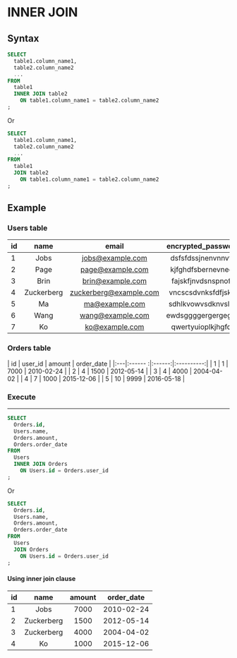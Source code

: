 # INNER JOIN

## Syntax

```sql
SELECT
  table1.column_name1,
  table2.column_name2
  ...
FROM
  table1
  INNER JOIN table2
    ON table1.column_name1 = table2.column_name2
;
```
Or
```sql
SELECT
  table1.column_name1,
  table2.column_name2
  ...
FROM
  table1
  JOIN table2
    ON table1.column_name1 = table2.column_name2
;
```

## Example

### Users table

| id | name       | email                  | encrypted_password | country |
|:---|:----------:| :---------------------:|:------------------:|:-------:|
| 1  | Jobs       | jobs@example.com       | dsfsfdssjnenvnnvfq | USA     |
| 2  | Page       | page@example.com       | kjfghdfsbernevnedr | USA     |
| 3  | Brin       | brin@example.com       | fajskfjnvdsnspnofe | USA     |
| 4  | Zuckerberg | zuckerberg@example.com | vncscsdvnksfdfjskw | USA     |
| 5  | Ma         | ma@example.com         | sdhlkvowvsdknvslvn | China   |
| 6  | Wang       | wang@example.com       | ewdsggggergergegge | China   |
| 7  | Ko         | ko@example.com         | qwertyuioplkjhgfds | Japan   |

### Orders table

| id | user_id | amount | order_date |
|:---|:------ :|:------:|:----------:|
| 1  | 1       | 7000   | 2010-02-24 |
| 2  | 4       | 1500   | 2012-05-14 |
| 3  | 4       | 4000   | 2004-04-02 |
| 4  | 7       | 1000   | 2015-12-06 |
| 5  | 10      | 9999   | 2016-05-18 |

### Execute
---

```sql
SELECT
  Orders.id,
  Users.name,
  Orders.amount,
  Orders.order_date
FROM
  Users
  INNER JOIN Orders
    ON Users.id = Orders.user_id
;
```
Or
```sql
SELECT
  Orders.id,
  Users.name,
  Orders.amount,
  Orders.order_date
FROM
  Users
  JOIN Orders
    ON Users.id = Orders.user_id
;
```

#### Using inner join clause

| id | name       | amount | order_date |
|:---|:----------:|:------:|:----------:|
| 1  | Jobs       | 7000   | 2010-02-24 |
| 2  | Zuckerberg | 1500   | 2012-05-14 |
| 3  | Zuckerberg | 4000   | 2004-04-02 |
| 4  | Ko         | 1000   | 2015-12-06 |
